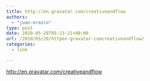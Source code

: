 ```yaml
---
title: http://en.gravatar.com/creativeandflow
authors: 
  - "juan-orozco"
type: post
date: 2010-05-28T05:13:21+00:00
url: /2010/05/28/httpen-gravatar-comcreativeandflow/
categories:
  - link

---
```

http://en.gravatar.com/creativeandflow